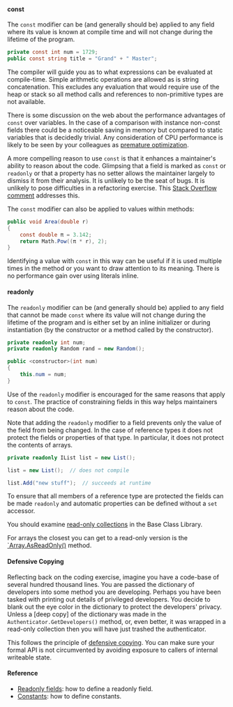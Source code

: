 #### const

The `const` modifier can be (and generally should be) applied to any field where its value is known at compile time and will not change during the lifetime of the program.

```csharp
private const int num = 1729;
public const string title = "Grand" + " Master";
```

The compiler will guide you as to what expressions can be evaluated at compile-time. Simple arithmetic operations are allowed as is string concatenation. This excludes any evaluation that would require use of the heap or stack so all method calls and references to non-primitive types are not available.

There is some discussion on the web about the performance advantages of `const` over variables. In the case of a comparison with instance non-const fields there could be a noticeable saving in memory but compared to static variables that is decidedly trivial. Any consideration of CPU performance is likely to be seen by your colleagues as [premature optimization][premature-optimization].

A more compelling reason to use `const` is that it enhances a maintainer's ability to reason about the code. Glimpsing that a field is marked as `const` or `readonly` or that a property has no setter allows the maintainer largely to dismiss it from their analysis. It is unlikely to be the seat of bugs. It is unlikely to pose difficulties in a refactoring exercise. This [Stack Overflow comment][so-consts] addresses this.

The `const` modifier can also be applied to values within methods:

```csharp
public void Area(double r)
{
    const double π = 3.142;
    return Math.Pow((π * r), 2);
}
```

Identifying a value with `const` in this way can be useful if it is used multiple times in the method or you want to draw attention to its meaning. There is no performance gain over using literals inline.

#### readonly

The `readonly` modifier can be (and generally should be) applied to any field that cannot be made `const` where its value will not change during the lifetime of the program and is either set by an inline initializer or during instantiation (by the constructor or a method called by the constructor).

```csharp
private readonly int num;
private readonly Random rand = new Random();

public <constructor>(int num)
{
    this.num = num;
}
```

Use of the `readonly` modifier is encouraged for the same reasons that apply to `const`. The practice of constraining fields in this way helps maintainers reason about the code.

Note that adding the `readonly` modifier to a field prevents only the value of the field from being changed. In the case of reference types it does not protect the fields or properties of that type. In particular, it does not protect the contents of arrays.

```csharp
private readonly IList list = new List();

list = new List();  // does not compile

list.Add("new stuff");  // succeeds at runtime
```

To ensure that all members of a reference type are protected the fields can be made `readonly` and automatic properties can be defined without a `set` accessor.

You should examine [read-only collections][readonly-collections] in the Base Class Library.

For arrays the closest you can get to a read-only version is the [`Array.AsReadOnly<T>()][as-read-only] method.

#### Defensive Copying

Reflecting back on the coding exercise, imagine you have a code-base of several hundred thousand lines. You are passed the dictionary of developers into some method you are developing. Perhaps you have been tasked with printing out details of privileged developers. You decide to blank out the eye color in the dictionary to protect the developers' privacy. Unless a [deep copy] of the dictionary was made in the `Authenticator.GetDevelopers()` method, or, even better, it was wrapped in a read-only collection then you will have just trashed the authenticator.

This follows the principle of [defensive copying][defensive-copying]. You can make sure your formal API is not circumvented by avoiding exposure to callers of internal writeable state.

#### Reference

- [Readonly fields][readonly-fields]: how to define a readonly field.
- [Constants][constants]: how to define constants.

[readonly-fields]: https://docs.microsoft.com/en-us/dotnet/csharp/language-reference/keywords/readonly#readonly-field-example
[constants]: https://docs.microsoft.com/en-us/dotnet/csharp/programming-guide/classes-and-structs/constants
[so-consts]: https://stackoverflow.com/a/5834473/96167
[premature-optimization]: https://wiki.c2.com/?PrematureOptimization
[so-deep-copy]: https://stackoverflow.com/questions/78536/deep-cloning-objects
[defensive-copying]: https://www.informit.com/articles/article.aspx?p=31551&seqNum=2
[as-read-only]: https://docs.microsoft.com/en-us/dotnet/api/system.array.asreadonly?view=netcore-3.1
[readonly-collections]: https://docs.microsoft.com/en-us/dotnet/api/system.collections.objectmodel.readonlycollection-1?view=netcore-3.1
